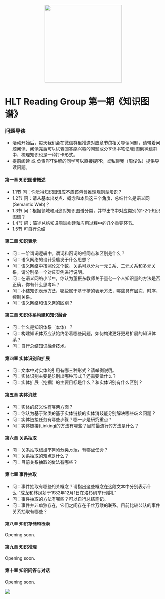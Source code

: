 <div align="center">
  <a href="https://aigroupz-1258285787.cos.ap-shanghai.myqcloud.com/blog/15523056780278.jpg">
    <img width="250" heigth="250" src="https://aigroupz-1258285787.cos.ap-shanghai.myqcloud.com/blog/15523056780278.jpg">
  </a>
</div>

# HLT Reading Group 第一期《知识图谱》

### 问题导读

- 活动开始后，每天我们会在微信群里推送对应章节的相关导读问题，请带着问题阅读，阅读完后可以试着回答感兴趣的问题或分享读书笔记/脑图到微信群中，梳理知识也是一种打卡形式。
- 提前阅读 或 负责PPT讲解的同学可以直接提PR，或私聊我（周俊佐）提供导读问题。

#### 第一章 知识图谱概述

- 1.1节 问：你觉得知识图谱应不应该包含推理规则型知识？
- 1.2节 问：请从基本出发点、概念和本质这三个角度，总结什么是语义网(Semantic Web)？
- 1.3节 问：根据领域和用途对知识图谱分类，并举出书中对应类别的1-2个知识图谱？
- 1.4节 问：简述总结知识图谱构建和应用过程中的几个重要环节。
- 1.5节 可自行总结

#### 第二章 知识表示

- 问：一阶谓词逻辑中，谓词和函词的相同点和区别是什么？
- 问：语义网络的设计受启发于什么思想？
- 问：语义网络中按照论文个数，关系可以分为一元关系、二元关系和多元关系，请分别举一个对应实例进行说明。
- 问：在语义网络小节中，你认为董振东教师关于量化一个人知识量的方法是否正确，你有什么思考吗？
- 问：小结知识表示方法，哪些属于基于槽的表示方法，哪些具有层次、时序、控制关系。
- 问：语义网络和语义网的区别？


#### 第三章 知识体系构建和知识融合

- 问：什么是知识体系（本体）？
- 问：构建知识体系应该始终带着哪些问题，如何构建更好更易扩展的知识体系？
- 问：自行总结知识融合技术。

#### 第四章 实体识别和扩展

- 问：文本中对实体的引用有哪三种形式？请举例说明。
- 问：实体识别主要是识别出哪种形式？还需要做什么？
- 问：实体扩展（挖掘）的主要目标是什么？和实体识别有什么区别？


#### 第五章 实体消歧
- 问：实体的歧义性有哪两方面？
- 问：你认为基于聚类的基于实体链接的实体消歧能分别解决哪些歧义问题？
- 问：实体链接任务有哪些步骤？哪一步是研究重点？
- 问：实体链接(Linking)的方法有哪些？目前最流行的方法是什么？

#### 第六章 关系抽取

- 问：关系抽取根据不同的分类方法，有哪些任务？
- 问：关系抽取的难点是什么？
- 问：目前关系抽取的做法有哪些？

#### 第七章 事件抽取

- 问：事件抽取有哪些相关概念？请指出这些概念在这段文本中分别表示什么-“成龙和林凤娇于1982年12月1日在洛杉矶举行婚礼”
- 问：事件抽取的方法有哪些？可以自行总结笔记。
- 问：事件并非单独存在，它们之间存在千丝万缕的联系。目前比较公认的事件关系抽取有哪些？

#### 第八章 知识存储和检索
Opening soon.
#### 第九章 知识推理
Opening soon.
#### 第十章 知识问答与对话
Opening soon.

![](https://aigroupz-1258285787.cos.ap-shanghai.myqcloud.com/blog/15523143742434.jpg)



